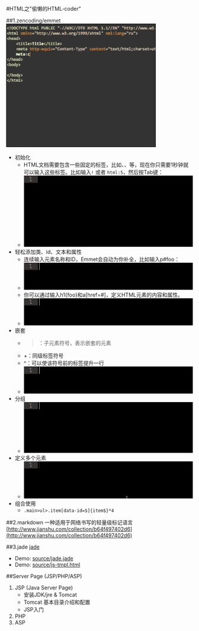 #HTML之"偷懒的HTML-coder"

##1.zencoding/emmet
![emmet](images/2/emmet.gif)

* 初始化  
    * HTML文档需要包含一些固定的标签，比如<html>、<head>、<body>等，现在你只需要1秒钟就可以输入这些标签。比如输入`!` 或者 `html:5`，然后按Tab键： 
    * ![init](images/2/init.gif)
* 轻松添加类、id、文本和属性
    * 连续输入元素名称和ID，Emmet会自动为你补全，比如输入p#foo： 
    * ![attr](images/2/attr.gif)
    * 你可以通过输入h1{foo}和a[href=#]，定义HTML元素的内容和属性。
    * ![text](images/2/text.gif)
* 嵌套
    * >：子元素符号，表示嵌套的元素
    * +：同级标签符号
    * ^：可以使该符号前的标签提升一行
    * ![nest](images/2/nest.gif)
* 分组
    * ![group](images/2/group.gif)
* 定义多个元素
    * ![number](images/2/number.gif)
* 组合使用   
    * `.main>ul>.item[data-id=$]{item$}*4`
    
##2.markdown
一种适用于网络书写的轻量级标记语言 [http://www.jianshu.com/collection/b64f497402d6](http://www.jianshu.com/collection/b64f497402d6)
    
##3.jade
[jade](http://jade-lang.com/)

* Demo: [source/jade.jade](source/jade.jade)
* Demo: [source/js-tmpl.html](source/js-tmpl.html)

##Server Page (JSP/PHP/ASP)
1. JSP (Java Server Page)
    * 安装JDK/jre & Tomcat
    * Tomcat 基本目录介绍和配置
    * JSP入门
2. PHP
3. ASP

